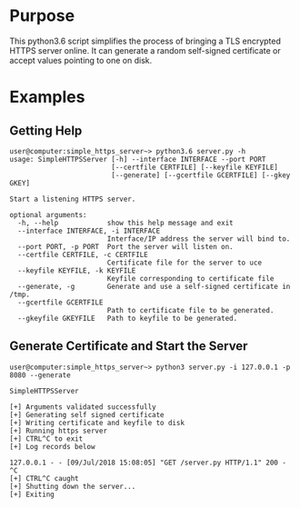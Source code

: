# Purpose

This python3.6 script simplifies the process of bringing a TLS encrypted HTTPS
server online. It can generate a random self-signed certificate or accept values
pointing to one on disk.

# Examples

## Getting Help

```
user@computer:simple_https_server~> python3.6 server.py -h
usage: SimpleHTTPSServer [-h] --interface INTERFACE --port PORT
                         [--certfile CERTFILE] [--keyfile KEYFILE]
                         [--generate] [--gcertfile GCERTFILE] [--gkey GKEY]

Start a listening HTTPS server.

optional arguments:
  -h, --help            show this help message and exit
  --interface INTERFACE, -i INTERFACE
                        Interface/IP address the server will bind to.
  --port PORT, -p PORT  Port the server will listen on.
  --certfile CERTFILE, -c CERTFILE
                        Certificate file for the server to uce
  --keyfile KEYFILE, -k KEYFILE
                        Keyfile corresponding to certificate file
  --generate, -g        Generate and use a self-signed certificate in /tmp.
  --gcertfile GCERTFILE
                        Path to certificate file to be generated.
  --gkeyfile GKEYFILE   Path to keyfile to be generated.
```

## Generate Certificate and Start the Server

```
user@computer:simple_https_server~> python3 server.py -i 127.0.0.1 -p 8080 --generate

SimpleHTTPSServer

[+] Arguments validated successfully
[+] Generating self signed certificate
[+] Writing certificate and keyfile to disk
[+] Running https server
[+] CTRL^C to exit
[+] Log records below

127.0.0.1 - - [09/Jul/2018 15:08:05] "GET /server.py HTTP/1.1" 200 -
^C
[+] CTRL^C caught
[+] Shutting down the server...
[+] Exiting
```
